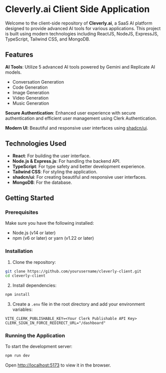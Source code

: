 # Cleverly.ai Client Side Application

Welcome to the client-side repository of **Cleverly.ai**, a SaaS AI platform designed to provide advanced AI tools for various applications. This project is built using modern technologies including ReactJS, NodeJS, ExpressJS, TypeScript, Tailwind CSS, and MongoDB.

## Features

**AI Tools**: Utilize 5 advanced AI tools powered by Gemini and Replicate AI models.
  - Conversation Generation
  - Code Generation
  - Image Generation
  - Video Generation
  - Music Generation

**Secure Authentication**: Enhanced user experience with secure authentication and efficient user management using Clerk Authentication.

**Modern UI**: Beautiful and responsive user interfaces using [shadcn/ui](https://ui.shadcn.com/).

## Technologies Used

- **React**: For building the user interface.
- **Node.js & Express.js**: For handling the backend API.
- **TypeScript**: For type safety and better development experience.
- **Tailwind CSS**: For styling the application.
- **shadcn/ui**: For creating beautiful and responsive user interfaces.
- **MongoDB**: For the database.

## Getting Started

### Prerequisites

Make sure you have the following installed:

- Node.js (v14 or later)
- npm (v6 or later) or yarn (v1.22 or later)

### Installation

1. Clone the repository:

```bash
git clone https://github.com/yourusername/cleverly-client.git
cd cleverly-client
```

2. Install dependencies:

```bash
npm install
```

3. Create a `.env` file in the root directory and add your environment variables:

```
VITE_CLERK_PUBLISHABLE_KEY=<Your Clerk Publishable API Key>
CLERK_SIGN_IN_FORCE_REDIRECT_URL="/dashboard"
```

### Running the Application

To start the development server:

```bash
npm run dev
```

Open [http://localhost:5173](http://localhost:5173) to view it in the browser.

